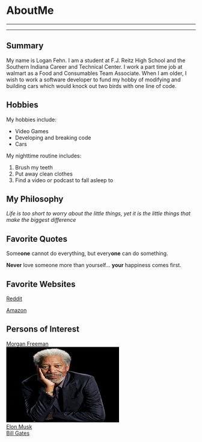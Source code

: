 # AboutMe
---
---
## Summary

My name is Logan Fehn. I am a student at F.J. Reitz High School and the Southern Indiana Career and Technical Center. I work a part time job at walmart as a Food and Consumables Team Associate. When I am older, I wish to work a software developer to fund my hobby of modifying and building cars which would knock out two birds with one line of code.

[1]:https://en.wikipedia.org/wiki/Morgan_Freeman
[2]:https://en.wikipedia.org/wiki/Elon_Musk
[3]:https://en.wikipedia.org/wiki/Bill_Gates

Hobbies
-

My hobbies include:

- Video Games
- Developing and breaking code
- Cars

My nighttime routine includes:

1. Brush my teeth
2. Put away clean clothes
3. Find a video or podcast to fall asleep to

## My Philosophy

*Life is too short to worry about the little things, yet it is the little things that make the biggest difference*

## Favorite Quotes

Some**one** cannot do everything, but every**one** can do something.

**Never** love someone more than yourself... **your** happiness comes first.

## Favorite Websites

[Reddit](reddit.com)

[Amazon](amazon.com)

## Persons of Interest

[Morgan Freeman][1]<br>
<img src="https://github.com/loganhue52/AboutMe/blob/main/img/morgan.jpg" width="300px" height="200px"><br>
[Elon Musk][2]<br>
[Bill Gates][3]<br>


